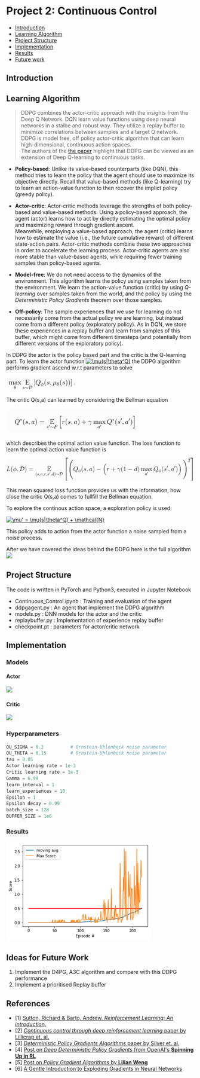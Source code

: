 # Project 2: Continuous Control

* [Introduction](#introduction)
* [Learning Algorithm](#learning-algorithm)   
* [Project Structure](#project-structure)   
* [Implementation](#implementation)   
* [Results](#results)   
* [Future work](#ideas-for-future-work)

## Introduction



## Learning Algorithm

> DDPG combines the actor-critic approach with the insights from the Deep Q Network. DQN learn value functions 
> using deep neural networks in a stalbe and robust way. They utilize a replay buffer to minimize correlations between samples
> and a target Q network. DDPG is model free, off policy actor-critic algorithm that can learn high-dimensional, continuous action spaces.  
> The authors of the [the paper](https://arxiv.org/pdf/1509.02971.pdf) highlight that DDPG can be viewed as an extension of Deep Q-learning to continuous tasks.


* **Policy-based**: Unlike its value-based counterparts (like DQN), this method tries to
  learn the policy that the agent should use to maximize its objective directly. Recall
  that value-based methods (like Q-learning) try to learn an action-value function 
  to then recover the implict policy (greedy policy).

* **Actor-critic**: Actor-critic methods leverage the strengths of both policy-based and value-based methods.
  Using a policy-based approach, the agent (actor) learns how to act by directly estimating the optimal policy and maximizing reward through gradient ascent.     
  Meanwhile, employing a value-based approach, the agent (critic) learns how to estimate the value (i.e., the future cumulative reward) of different state-action 
  pairs. Actor-critic methods combine these two approaches in order to accelerate the learning process. Actor-critic agents are also more stable than value-based 
  agents, while requiring fewer training samples than policy-based agents.

* **Model-free**: We do not need access to the dynamics of the environment. This algorithm
  learns the policy using samples taken from the environment. We learn the action-value function
  (critic) by using *Q-learning* over samples taken from the world, and the policy by
  using the *Deterministic Policy Gradients* theorem over those samples.

* **Off-policy**: The sample experiences that we use for learning do not necessarily come
  from the actual policy we are learning, but instead come from a different policy (exploratory
  policy). As in DQN, we store these experiences in a replay buffer and learn from
  samples of this buffer, which might come from different timesteps (and potentially from
  different versions of the exploratory policy).
  
In DDPG the actor is the policy based part and the critic is the Q-learning part. 
To learn the actor function <a href="https://www.codecogs.com/eqnedit.php?latex=\mu(s|\theta^Q)" target="_blank"><img src="https://latex.codecogs.com/gif.latex?\mu(s|\theta^Q)" title="\mu(s|\theta^Q)" /></a> the DDPG algorithm performs gradient ascend w.r.t parameters to solve 

![](images/policy.png)



The critic Q(s,a) can learned by considering the Bellman equation

![](images/bellman.png)

which describes the optimal action value function. 
The loss function to learn the optimal action value function is 

![](images/qloss.png)

This mean squared loss function provides us with the information, how close the critic Q(s,a) comes to fullfill the Bellman equation. 

To explore the continous action space, a exploration policy is used:

<a href="https://www.codecogs.com/eqnedit.php?latex=\mu'&space;=&space;\mu(s|\theta^Q)&space;&plus;&space;\mathcal{N}" target="_blank"><img src="https://latex.codecogs.com/gif.latex?\mu'&space;=&space;\mu(s|\theta^Q)&space;&plus;&space;\mathcal{N}" title="\mu' = \mu(s|\theta^Q) + \mathcal{N}" /></a>

This policy adds to action from the actor function a noise sampled from a noise process. 

After we have covered the ideas behind the DDPG here is the full algorithm 
![](images/ddpgalgorithm.png)
  
  
## Project Structure

The code is written in PyTorch and Python3, executed in Jupyter Notebook

- Continuous_Control.ipynb	: Training and evaluation of the agent
- ddpgagent.py	: An agent that implement the DDPG algorithm
- models.py	: DNN models for the actor and the critic
- replaybuffer.py : Implementation of experience replay buffer
- checkpoint.pt : parameters for actor/critic network



## Implementation

### Models


#### Actor
![](images/actormodel.png)

#### Critic

![](images/crtiticmodel.png)

### Hyperparameters


```python
OU_SIGMA = 0.2          # Ornstein-Uhlenbeck noise parameter
OU_THETA = 0.15         # Ornstein-Uhlenbeck noise parameter
tau = 0.05
Actor learning rate = 1e-3
Critic learning rate = 1e-3
Gamma = 0.99
learn_interval = 1
learn_experiences = 10
Epsilon = 1
Epsilon decay = 0.99
batch_size = 128
BUFFER_SIZE = 1e6
```

### Results



![](images/score.png)

## Ideas for Future Work


1. Implement the D4PG, A3C algorithm and compare with this DDPG performance
2. Implement a prioritised Replay buffer

## References

* [1] [Sutton, Richard & Barto, Andrew. *Reinforcement Learning: An introduction.*](http://incompleteideas.net/book/RLbook2018.pdf)
* [2] [*Continuous control through deep reinforcement learning* paper by Lillicrap et. al.](https://arxiv.org/pdf/1509.02971.pdf)
* [3] [*Deterministic Policy Gradients Algorithms* paper by Silver et. al.](http://proceedings.mlr.press/v32/silver14.pdf)
* [4] [Post on *Deep Deterministic Policy Gradients* from OpenAI's **Spinning Up in RL**](https://spinningup.openai.com/en/latest/algorithms/ddpg.html)
* [5] [Post on *Policy Gradient Algorithms* by **Lilian Weng**](https://lilianweng.github.io/lil-log/2018/04/08/policy-gradient-algorithms.html)
* [6] [A Gentle Introduction to Exploding Gradients in Neural Networks](https://machinelearningmastery.com/exploding-gradients-in-neural-networks/)
